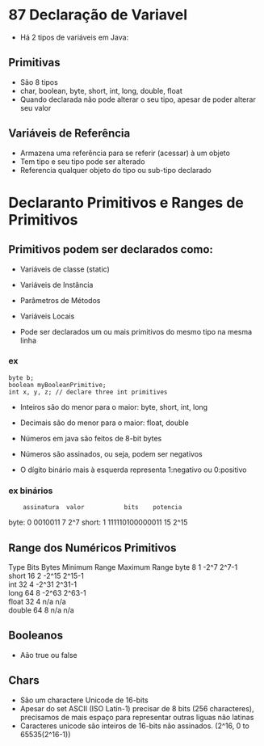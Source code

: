 # 87 Declaração de Variavel

- Há 2 tipos de variáveis em Java:

## Primitivas

- São 8 tipos
- char, boolean, byte, short, int, long, double, float
- Quando declarada não pode alterar o seu tipo, apesar de poder alterar seu valor

## Variáveis de Referência

- Armazena uma referência para se referir (acessar) à um objeto
- Tem tipo e seu tipo pode ser alterado
- Referencia qualquer objeto do tipo ou sub-tipo declarado


# Declaranto Primitivos e Ranges de Primitivos

## Primitivos podem ser declarados como:
- Variáveis de classe (static)
- Variáveis de Instância
- Parâmetros de Métodos
- Variáveis Locais

- Pode ser declarados um ou mais primitivos do mesmo tipo na mesma linha

### ex 
	byte b;
	boolean myBooleanPrimitive;
	int x, y, z; // declare three int primitives

- Inteiros são do menor para o maior:
	byte, short, int, long
	
- Decimais são do menor para o maior:
	float, double
	
- Números em java são feitos de 8-bit bytes
- Números são assinados, ou seja, podem ser negativos
- O dígito binário mais à esquerda representa 1:negativo ou 0:positivo

### ex binários
		assinatura	valor			bits	potencia	
byte:  			0	0010011			7		2^7
short: 			1 	111110100000011	15		2^15

## Range dos Numéricos Primitivos
Type 	Bits 	Bytes 	Minimum Range 	Maximum Range
byte 	8 		1 		-2^7 			2^7-1	
short 	16 		2 		-2^15 			2^15-1	
int 	32 		4 		-2^31 			2^31-1	
long 	64 		8 		-2^63 			2^63-1	
float 	32 		4 		n/a 			n/a		
double 	64 		8 		n/a 			n/a		

## Booleanos
- Aão true ou false

## Chars
- São um charactere Unicode de 16-bits
- Apesar do set ASCII (ISO Latin-1) precisar de 8 bits (256 characteres), precisamos de mais espaço para representar outras liguas não latinas
- Caracteres unicode são inteiros de 16-bits não assinados. (2^16, 0 to 65535(2^16-1))

